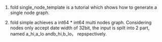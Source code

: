 1. fold single_node_template is a  tutorial which shows how to generate a single node graph.

2. fold simple achieves a int64 * int64 multi nodes graph. Considering nodes only accept date width of 32bit, the input is spilt into 2 part, named a_hi,a_lo andb_hi,b_lo， repspectively.  
